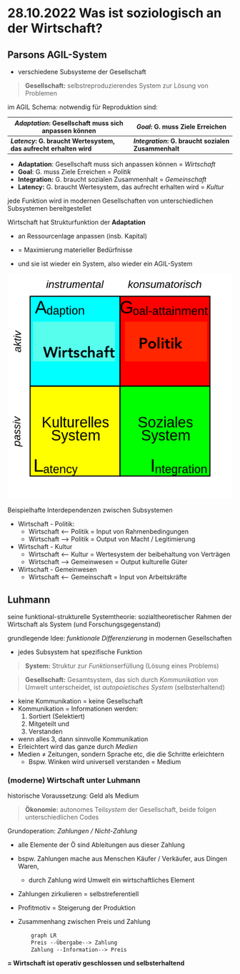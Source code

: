 # 28.10.2022 Was ist soziologisch an der Wirtschaft?

## Parsons AGIL-System

- verschiedene Subsysteme der Gesellschaft

> **Gesellschaft:** selbstreproduzierendes System zur Lösung von Problemen

im AGIL Schema: notwendig für Reproduktion sind:

| *Adaptation*: Gesellschaft muss sich anpassen können         | *Goal*: G. muss Ziele Erreichen                     |
| ------------------------------------------------------------ | --------------------------------------------------- |
| ***Latency*: G. braucht Wertesystem, das aufrecht erhalten wird** | ***Integration*: G. braucht sozialen Zusammenhalt** |



- **Adaptation**: Gesellschaft muss sich anpassen können = *Wirtschaft*
- **Goal**: G. muss Ziele Erreichen = *Politik*
- **Integration:** G. braucht sozialen Zusammenhalt = *Gemeinschaft*
- **Latency:** G. braucht Wertesystem, das aufrecht erhalten wird = *Kultur*

jede Funktion wird in modernen Gesellschaften von unterschiedlichen Subsystemen bereitgestellet



Wirtschaft hat Strukturfunktion der **Adaptation**
- an Ressourcenlage anpassen (insb. Kapital)

- = Maximierung materieller Bedürfnisse
- und sie ist wieder ein System, also wieder ein AGIL-System

![AGIL](../images/2022-10-28_12-46-41.png)

Beispielhafte Interdependenzen zwischen Subsystemen

- Wirtschaft - Politik:
    - Wirtschaft <-- Politik = Input von Rahmenbedingungen
    - Wirtschaft --> Politik = Output von Macht / Legitimierung
- Wirtschaft - Kultur
    - Wirtschaft <-- Kultur = Wertesystem der beibehaltung von Verträgen
    - Wirtschaft --> Gemeinwesen = Output kulturelle Güter
- Wirtschaft - Gemeinwesen
    - Wirtschaft <-- Gemeinschaft = Input von Arbeitskräfte



## Luhmann

seine funktional-strukturelle Systemtheorie: sozialtheoretischer Rahmen der Wirtschaft als System (und Forschungsgegenstand)

grundlegende Idee: *funktionale Differenzierung* in modernen Gesellschaften

- jedes Subsystem hat spezifische Funktion



> **System:** Struktur zur *Funktion*serfüllung (Lösung eines Problems)

> **Gesellschaft:** Gesamtsystem, das sich durch *Kommunikation* von Umwelt unterscheidet, ist *autopoietisches System* (selbsterhaltend)

- keine Kommunikation = keine Gesellschaft
- Kommunikation = Informationen werden:
    1. Sortiert (Selektiert)
    2. Mitgeteilt und 
    3. Verstanden 
- wenn alles 3, dann sinnvolle Kommunikation
- Erleichtert wird das ganze durch *Medien*
- Medien $\neq$ Zeitungen, sondern Sprache etc, die die Schritte erleichtern
    - Bspw. Winken wird universell verstanden = Medium

### (moderne) Wirtschaft unter Luhmann

historische Voraussetzung: Geld als Medium

> **Ökonomie:** autonomes Teil*system* der Gesellschaft, beide folgen unterschiedlichen Codes

Grundoperation: *Zahlungen / Nicht-Zahlung*

- alle Elemente der Ö sind Ableitungen aus dieser Zahlung

- bspw. Zahlungen mache aus Menschen Käufer / Verkäufer, aus Dingen Waren,

    - durch Zahlung wird Umwelt ein wirtschaftliches Element

- Zahlungen zirkulieren = selbstreferentiell

- Profitmotiv = Steigerung der Produktion

- Zusammenhang zwischen Preis und Zahlung

    ```mermaid
        graph LR
        Preis --Übergabe--> Zahlung
        Zahlung --Information--> Preis
    ```


**= Wirtschaft ist operativ geschlossen und selbsterhaltend**



